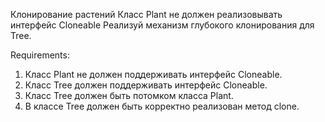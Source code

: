 Клонирование растений
Класс Plant не должен реализовывать интерфейс Cloneable
Реализуй механизм глубокого клонирования для Tree.


Requirements:
1. Класс Plant не должен поддерживать интерфейс Cloneable.
2. Класс Tree должен поддерживать интерфейс Cloneable.
3. Класс Tree должен быть потомком класса Plant.
4. В классе Tree должен быть корректно реализован метод clone.
